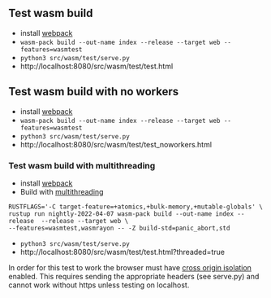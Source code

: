 <!--
SPDX-FileCopyrightText: 2022 David Ruescas <david@nvotes.com>
SPDX-FileCopyrightText: 2022 Eduardo Robles <edu@nvotes.com>

SPDX-License-Identifier: AGPL-3.0-only
-->
## Test wasm build

* install [webpack](https://rustwasm.github.io/wasm-pack/installer/)
* `wasm-pack build --out-name index --release --target web --features=wasmtest`
* `python3 src/wasm/test/serve.py`
* http://localhost:8080/src/wasm/test/test.html

## Test wasm build with no workers

* install [webpack](https://rustwasm.github.io/wasm-pack/installer/)
* `wasm-pack build --out-name index --release --target web --features=wasmtest`
* `python3 src/wasm/test/serve.py`
* http://localhost:8080/src/wasm/test/test_noworkers.html

### Test wasm build with multithreading

* install [webpack](https://rustwasm.github.io/wasm-pack/installer/)
* Build with [multithreading](https://github.com/GoogleChromeLabs/wasm-bindgen-rayon)
```
RUSTFLAGS='-C target-feature=+atomics,+bulk-memory,+mutable-globals' \ 
rustup run nightly-2022-04-07 wasm-pack build --out-name index --release  --release --target web \ 
--features=wasmtest,wasmrayon -- -Z build-std=panic_abort,std
```
* `python3 src/wasm/test/serve.py`
* http://localhost:8080/src/wasm/test/test.html?threaded=true

In order for this test to work the browser must have [cross origin isolation](https://web.dev/cross-origin-isolation-guide/) enabled. This requires sending the appropriate headers (see serve.py)
and cannot work without https unless testing on localhost.
